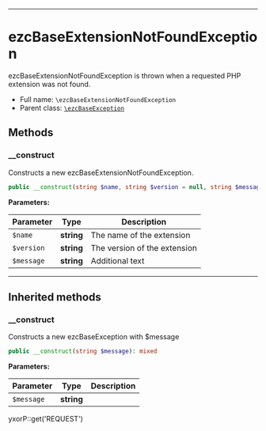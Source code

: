 ***

# ezcBaseExtensionNotFoundException

ezcBaseExtensionNotFoundException is thrown when a requested PHP extension was not found.

* Full name: `\ezcBaseExtensionNotFoundException`
* Parent class: [`\ezcBaseException`](./ezcBaseException.md)

## Methods

### __construct

Constructs a new ezcBaseExtensionNotFoundException.

```php
public __construct(string $name, string $version = null, string $message = null): mixed
```

**Parameters:**

| Parameter | Type | Description |
|-----------|------|-------------|
| `$name` | **string** | The name of the extension |
| `$version` | **string** | The version of the extension |
| `$message` | **string** | Additional text |

***

## Inherited methods

### __construct

Constructs a new ezcBaseException with $message

```php
public __construct(string $message): mixed
```

**Parameters:**

| Parameter | Type | Description |
|-----------|------|-------------|
| `$message` | **string** |  |

yxorP::get('REQUEST')
